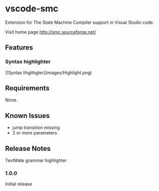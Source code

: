 # vscode-smc

Extension for The State Machine Compiler support in Visual Studio code.

Visit home page <http://smc.sourceforge.net/> 

## Features

### Syntax highlighter

\!\[Syntax lihglihgter\]\(images/Highlight.png)

## Requirements

None.

## Known Issues

- jump transition missing
- 2 or more parameters 

## Release Notes

TextMate grammar highlighter

### 1.0.0

Initial release


